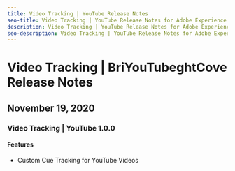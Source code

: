 ```yaml
---
title: Video Tracking | YouTube Release Notes
seo-title: Video Tracking | YouTube Release Notes for Adobe Experience Platform Launch
description: Video Tracking | YouTube Release Notes for Adobe Experience Platform Launch
seo-description: Video Tracking | YouTube Release Notes for Adobe Experience Platform Launch
---
```


# Video Tracking | BriYouTubeghtCove Release Notes


## November 19, 2020

### Video Tracking | YouTube  1.0.0

#### Features

* Custom Cue Tracking for YouTube Videos
